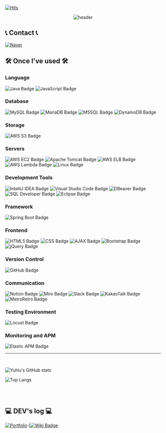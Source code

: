 [![Hits](https://hits.seeyoufarm.com/api/count/incr/badge.svg?url=https%3A%2F%2Fgithub.com%2FYuHaRee%2Fhit-counter)](https://hits.seeyoufarm.com)

<div align="center">
  <img src="https://capsule-render.vercel.app/api?type=waving&color=gradient&height=200&section=header&text=YuHu's%20GitHub&fontSize=90" alt="header">
</div>



<!--<a href="https://github.com/imysh578"><img align="center" style="height:180px" src="https://github-readme-stats.vercel.app/api?username=YuHaRee&show_icons=true&include_all_commits=true&theme=nord&hide_border=true" alt="SOKURI's github stats" /></a>
<a href="https://github.com/imysh578"><img align="center" style="height:180px" src="https://github-readme-stats.vercel.app/api/top-langs/?username=YuHaRee&layout=compact&theme=nord&hide_border=true" /></a>-->


## 📞 Contact 📞
[![Naver](https://img.shields.io/badge/Naver-03C75A?style=for-the-badge&logo=naver&logoColor=white)](mailto:paekrng7@naver.com)

## 🛠️ Once I've used 🛠️

### Language
![Java Badge](https://img.shields.io/badge/-Java-007396?style=flat&logo=java&logoColor=white)
![JavaScript Badge](https://img.shields.io/badge/-JavaScript-F7DF1E?style=flat&logo=javascript&logoColor=black)

### Database
![MySQL Badge](https://img.shields.io/badge/-MySQL-4479A1?style=flat&logo=mysql&logoColor=white)
![MariaDB Badge](https://img.shields.io/badge/-MariaDB-003545?style=flat&logo=mariadb&logoColor=white)
![MSSQL Badge](https://img.shields.io/badge/-Microsoft%20SQL%20Server-CC2927?style=flat&logo=microsoft-sql-server&logoColor=white)
![DynamoDB Badge](https://img.shields.io/badge/-DynamoDB-4053D6?style=flat&logo=amazon-dynamodb&logoColor=white)

### Storage
![AWS S3 Badge](https://img.shields.io/badge/-AWS%20S3-569A31?style=flat&logo=amazon-s3&logoColor=white)

### Servers
![AWS EC2 Badge](https://img.shields.io/badge/-AWS%20EC2-FF9900?style=flat&logo=amazon-ec2&logoColor=white)
![Apache Tomcat Badge](https://img.shields.io/badge/-Apache%20Tomcat-F8DC75?style=flat&logo=apache-tomcat&logoColor=black)
![AWS ELB Badge](https://img.shields.io/badge/-AWS%20ELB-FF9900?style=flat&logo=amazon-aws&logoColor=white)
![AWS Lambda Badge](https://img.shields.io/badge/-AWS%20Lambda-FF9900?style=flat&logo=aws-lambda&logoColor=white)
![Linux Badge](https://img.shields.io/badge/-Linux-FCC624?style=flat&logo=linux&logoColor=black)

### Development Tools
![IntelliJ IDEA Badge](https://img.shields.io/badge/-IntelliJ%20IDEA-000000?style=flat&logo=intellij-idea&logoColor=white)
![Visual Studio Code Badge](https://img.shields.io/badge/-Visual%20Studio%20Code-007ACC?style=flat&logo=visual-studio-code&logoColor=white)
![DBeaver Badge](https://img.shields.io/badge/-DBeaver-1D2C4C?style=flat&logo=dbeaver&logoColor=white)
![SQL Developer Badge](https://img.shields.io/badge/-SQL%20Developer-F80000?style=flat&logo=oracle&logoColor=white)
![Eclipse Badge](https://img.shields.io/badge/-Eclipse%20IDE-2C2255?style=flat&logo=eclipse-ide&logoColor=white)

### Framework
![Spring Boot Badge](https://img.shields.io/badge/-Spring%20Boot-6DB33F?style=flat&logo=spring-boot&logoColor=white)

### Frontend
![HTML5 Badge](https://img.shields.io/badge/-HTML5-E34F26?style=flat&logo=html5&logoColor=white)
![CSS Badge](https://img.shields.io/badge/-CSS3-1572B6?style=flat&logo=css3)
![AJAX Badge](https://img.shields.io/badge/-AJAX-0055FF?style=flat&logo=javascript&logoColor=white)
![Bootstrap Badge](https://img.shields.io/badge/-Bootstrap-563D7C?style=flat&logo=bootstrap&logoColor=white)
![jQuery Badge](https://img.shields.io/badge/-jQuery-0769AD?style=flat&logo=jquery&logoColor=white)

### Version Control
![GitHub Badge](https://img.shields.io/badge/-GitHub-181717?style=flat&logo=github&logoColor=white)

### Communication
![Notion Badge](https://img.shields.io/badge/-Notion-000000?style=flat&logo=notion&logoColor=white)
![Miro Badge](https://img.shields.io/badge/-Miro-050038?style=flat&logo=miro&logoColor=yellow)
![Slack Badge](https://img.shields.io/badge/-Slack-4A154B?style=flat&logo=slack&logoColor=white)
![KakaoTalk Badge](https://img.shields.io/badge/-KakaoTalk-FFEB00?style=flat&logo=kakaotalk&logoColor=black)
![MetroRetro Badge](https://img.shields.io/badge/MetroRetro-2E2E2E?style=flat&logo=retroarch&logoColor=white)

### Testing Environment
![Locust Badge](https://img.shields.io/badge/-Locust-57A143?style=flat&logo=locust&logoColor=white)

### Monitoring and APM
![Elastic APM Badge](https://img.shields.io/badge/-Elastic%20APM-005571?style=flat&logo=elastic&logoColor=white)

<!-- 
### Design Tools
![Photoshop Badge](https://img.shields.io/badge/-Photoshop-31A8FF?style=flat&logo=adobe-photoshop&logoColor=white)
![Illustrator Badge](https://img.shields.io/badge/-Illustrator-FF9A00?style=flat&logo=adobe-illustrator&logoColor=white)
-->


---
<br>

![YuHu's GitHub stats](https://github-readme-stats.vercel.app/api?username=YuHaRee&show_icons=true&theme=tokyonight)

![Top Langs](https://github-readme-stats.vercel.app/api/top-langs/?username=YuHaRee&layout=compact&theme=tokyonight)


<br><br>

## 💻 DEV's log 💻
[![Portfolio](https://img.shields.io/badge/Portfolio-007BFF?style=flat&logo=portfolio&logoColor=white)](http://paekrng3.co.kr)
([![Wiki Badge](https://img.shields.io/badge/label-message-color)](https://github.com/YuHaRee/Camp_us/wiki)
